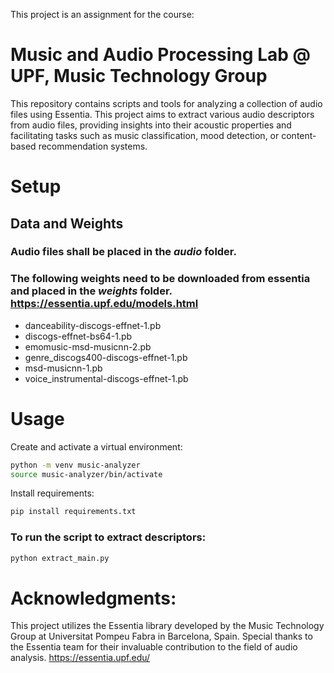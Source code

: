This project is an assignment for the course:
# Music and Audio Processing Lab @ UPF, Music Technology Group

This repository contains scripts and tools for analyzing a collection of audio files using Essentia. This project aims to extract various audio descriptors from audio files, providing insights into their acoustic properties and facilitating tasks such as music classification, mood detection, or content-based recommendation systems.

# Setup

## Data and Weights
### Audio files shall be placed in the *audio* folder.

### The following weights need to be downloaded from essentia and placed in the *weights* folder. https://essentia.upf.edu/models.html

- danceability-discogs-effnet-1.pb
- discogs-effnet-bs64-1.pb
- emomusic-msd-musicnn-2.pb
- genre_discogs400-discogs-effnet-1.pb
- msd-musicnn-1.pb
- voice_instrumental-discogs-effnet-1.pb

# Usage
Create and activate a virtual environment:
```bash
python -m venv music-analyzer
source music-analyzer/bin/activate
```

Install requirements:
```bash
pip install requirements.txt
```
### To run the script to extract descriptors:
```bash
python extract_main.py
```

# Acknowledgments:
This project utilizes the Essentia library developed by the Music Technology Group at Universitat Pompeu Fabra in Barcelona, Spain. Special thanks to the Essentia team for their invaluable contribution to the field of audio analysis. https://essentia.upf.edu/